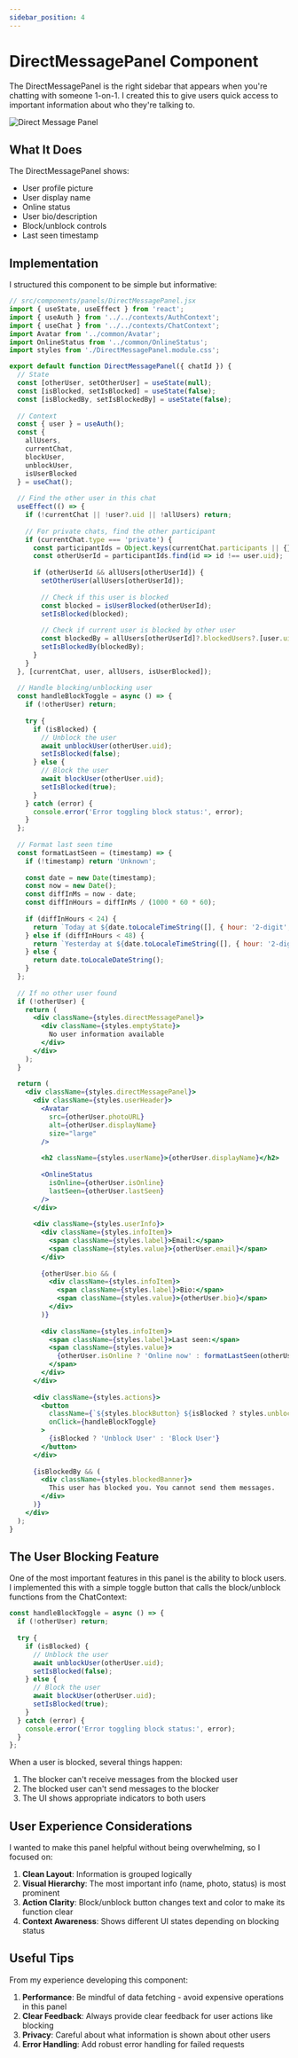 ```yaml
---
sidebar_position: 4
---
```


# DirectMessagePanel Component

The DirectMessagePanel is the right sidebar that appears when you're chatting with someone 1-on-1. I created this to give users quick access to important information about who they're talking to.

![Direct Message Panel](/img/direct-message-panel.png)

## What It Does

The DirectMessagePanel shows:

- User profile picture
- User display name
- Online status
- User bio/description
- Block/unblock controls
- Last seen timestamp

## Implementation

I structured this component to be simple but informative:

```jsx
// src/components/panels/DirectMessagePanel.jsx
import { useState, useEffect } from 'react';
import { useAuth } from '../../contexts/AuthContext';
import { useChat } from '../../contexts/ChatContext';
import Avatar from '../common/Avatar';
import OnlineStatus from '../common/OnlineStatus';
import styles from './DirectMessagePanel.module.css';

export default function DirectMessagePanel({ chatId }) {
  // State
  const [otherUser, setOtherUser] = useState(null);
  const [isBlocked, setIsBlocked] = useState(false);
  const [isBlockedBy, setIsBlockedBy] = useState(false);
  
  // Context
  const { user } = useAuth();
  const { 
    allUsers, 
    currentChat,
    blockUser,
    unblockUser,
    isUserBlocked
  } = useChat();
  
  // Find the other user in this chat
  useEffect(() => {
    if (!currentChat || !user?.uid || !allUsers) return;
    
    // For private chats, find the other participant
    if (currentChat.type === 'private') {
      const participantIds = Object.keys(currentChat.participants || {});
      const otherUserId = participantIds.find(id => id !== user.uid);
      
      if (otherUserId && allUsers[otherUserId]) {
        setOtherUser(allUsers[otherUserId]);
        
        // Check if this user is blocked
        const blocked = isUserBlocked(otherUserId);
        setIsBlocked(blocked);
        
        // Check if current user is blocked by other user
        const blockedBy = allUsers[otherUserId]?.blockedUsers?.[user.uid] === true;
        setIsBlockedBy(blockedBy);
      }
    }
  }, [currentChat, user, allUsers, isUserBlocked]);
  
  // Handle blocking/unblocking user
  const handleBlockToggle = async () => {
    if (!otherUser) return;
    
    try {
      if (isBlocked) {
        // Unblock the user
        await unblockUser(otherUser.uid);
        setIsBlocked(false);
      } else {
        // Block the user
        await blockUser(otherUser.uid);
        setIsBlocked(true);
      }
    } catch (error) {
      console.error('Error toggling block status:', error);
    }
  };
  
  // Format last seen time
  const formatLastSeen = (timestamp) => {
    if (!timestamp) return 'Unknown';
    
    const date = new Date(timestamp);
    const now = new Date();
    const diffInMs = now - date;
    const diffInHours = diffInMs / (1000 * 60 * 60);
    
    if (diffInHours < 24) {
      return `Today at ${date.toLocaleTimeString([], { hour: '2-digit', minute: '2-digit' })}`;
    } else if (diffInHours < 48) {
      return `Yesterday at ${date.toLocaleTimeString([], { hour: '2-digit', minute: '2-digit' })}`;
    } else {
      return date.toLocaleDateString();
    }
  };
  
  // If no other user found
  if (!otherUser) {
    return (
      <div className={styles.directMessagePanel}>
        <div className={styles.emptyState}>
          No user information available
        </div>
      </div>
    );
  }
  
  return (
    <div className={styles.directMessagePanel}>
      <div className={styles.userHeader}>
        <Avatar 
          src={otherUser.photoURL} 
          alt={otherUser.displayName} 
          size="large" 
        />
        
        <h2 className={styles.userName}>{otherUser.displayName}</h2>
        
        <OnlineStatus 
          isOnline={otherUser.isOnline} 
          lastSeen={otherUser.lastSeen} 
        />
      </div>
      
      <div className={styles.userInfo}>
        <div className={styles.infoItem}>
          <span className={styles.label}>Email:</span>
          <span className={styles.value}>{otherUser.email}</span>
        </div>
        
        {otherUser.bio && (
          <div className={styles.infoItem}>
            <span className={styles.label}>Bio:</span>
            <span className={styles.value}>{otherUser.bio}</span>
          </div>
        )}
        
        <div className={styles.infoItem}>
          <span className={styles.label}>Last seen:</span>
          <span className={styles.value}>
            {otherUser.isOnline ? 'Online now' : formatLastSeen(otherUser.lastSeen)}
          </span>
        </div>
      </div>
      
      <div className={styles.actions}>
        <button 
          className={`${styles.blockButton} ${isBlocked ? styles.unblockButton : ''}`}
          onClick={handleBlockToggle}
        >
          {isBlocked ? 'Unblock User' : 'Block User'}
        </button>
      </div>
      
      {isBlockedBy && (
        <div className={styles.blockedBanner}>
          This user has blocked you. You cannot send them messages.
        </div>
      )}
    </div>
  );
}
```

## The User Blocking Feature

One of the most important features in this panel is the ability to block users. I implemented this with a simple toggle button that calls the block/unblock functions from the ChatContext:

```jsx
const handleBlockToggle = async () => {
  if (!otherUser) return;
  
  try {
    if (isBlocked) {
      // Unblock the user
      await unblockUser(otherUser.uid);
      setIsBlocked(false);
    } else {
      // Block the user
      await blockUser(otherUser.uid);
      setIsBlocked(true);
    }
  } catch (error) {
    console.error('Error toggling block status:', error);
  }
};
```

When a user is blocked, several things happen:
1. The blocker can't receive messages from the blocked user
2. The blocked user can't send messages to the blocker
3. The UI shows appropriate indicators to both users

## User Experience Considerations

I wanted to make this panel helpful without being overwhelming, so I focused on:

1. **Clean Layout**: Information is grouped logically
2. **Visual Hierarchy**: The most important info (name, photo, status) is most prominent
3. **Action Clarity**: Block/unblock button changes text and color to make its function clear
4. **Context Awareness**: Shows different UI states depending on blocking status

## Useful Tips

From my experience developing this component:

1. **Performance**: Be mindful of data fetching - avoid expensive operations in this panel
2. **Clear Feedback**: Always provide clear feedback for user actions like blocking
3. **Privacy**: Careful about what information is shown about other users
4. **Error Handling**: Add robust error handling for failed requests 
